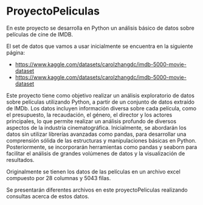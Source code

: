 # ProyectoPeliculas
 En este proyecto se desarrolla en Python un análisis básico de datos sobre películas de cine de IMDB. 

 El set de datos que vamos a usar inicialmente se encuentra en la siguiente
 página:
 - https://www.kaggle.com/datasets/carolzhangdc/imdb-5000-movie-dataset
 - https://www.kaggle.com/datasets/carolzhangdc/imdb-5000-movie-dataset

 Este proyecto tiene como objetivo realizar un análisis exploratorio de datos sobre
 películas utilizando Python, a partir de un conjunto de datos extraído de IMDb. Los datos
 incluyen información diversa sobre cada película, como el presupuesto, la recaudación, el
 género, el director y los actores principales, lo que permite realizar un análisis profundo
 de diversos aspectos de la industria cinematográfica.
 Inicialmente, se abordarán los datos sin utilizar librerías avanzadas como pandas, para
 desarrollar una comprensión sólida de las estructuras y manipulaciones básicas en
 Python. Posteriormente, se incorporarán herramientas como pandas y seaborn para
 facilitar el análisis de grandes volúmenes de datos y la visualización de resultados.

 Originalmente se tienen los datos de las películas en un archivo excel compuesto por 28 columnas y 
 5043 filas. 

 Se presentarán diferentes archivos en este proyectoPeliculas realizando consultas acerca de estos datos. 
 
